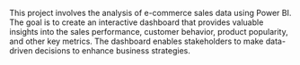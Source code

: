 
This project involves the analysis of e-commerce sales data using Power BI. The goal is to create an interactive dashboard that provides valuable insights into the sales performance, customer behavior, product popularity, and other key metrics. The dashboard enables stakeholders to make data-driven decisions to enhance business strategies.
